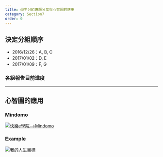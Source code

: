 ```yaml
---
title: 學生分組專題分享與心智圖的應用
category: Section7
order: 0
---
```



## 決定分組順序
+ 2016/12/26：A, B, C
+ 2017/01/02：D, E
+ 2017/01/09：F, G

### 各組報告目前進度


---

## 心智圖的應用

### Mindomo
[![快樂e學院-->Mindomo](/icixin/images/lessons/mindomo.png)](http://std.ilc.edu.tw/)

### Example
![我的人生目標](/icixin/images/lessons/goalofmylife.png)